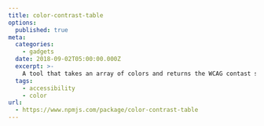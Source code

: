 ```yaml
---
title: color-contrast-table
options:
  published: true
meta:
  categories:
    - gadgets
  date: 2018-09-02T05:00:00.000Z
  excerpt: >-
    A tool that takes an array of colors and returns the WCAG contast scores for all of their possible color combinations.
  tags:
    - accessibility
    - color
url:
  - https://www.npmjs.com/package/color-contrast-table
---
```


<script>
  import ColorChart from '../../../components/misc/color-chart.svelte'
</script>

<ColorChart />

